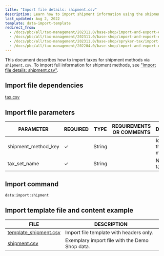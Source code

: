 ```yaml
---
title: "Import file details: shipment.csv"
description: Learn how to import shipment information using the shipment csv file within you Spryker based project for the tax management feature.
last_updated: Aug 2, 2022
template: data-import-template
redirect_from:
  - /docs/pbc/all/tax-management/202311.0/base-shop/import-and-export-data/import-file-details-shipment.csv.html
  - /docs/pbc/all/tax-management/202311.0/base-shop/import-and-export-data/import-file-details-shipment.csv.html
  - /docs/pbc/all/tax-management/202311.0/base-shop/spryker-tax/import-and-export-data/import-file-details-shipment.csv.html
  - /docs/pbc/all/tax-management/202204.0/base-shop/import-and-export-data/import-file-details-shipment.csv.html
---
```


This document describes how to import taxes for shipment methods via  `shipment.csv`. To import full information for shipment methods, see ["Import file details: shipment.csv"](/docs/pbc/all/carrier-management/{{site.version}}/base-shop/import-and-export-data/import-file-details-shipment.csv.html).

## Import file dependencies

[tax.csv](/docs/pbc/all/tax-management/{{site.version}}/base-shop/import-and-export-data/import-file-details-tax-sets.csv.html)


## Import file parameters

| PARAMETER | REQUIRED | TYPE | REQUIREMENTS OR COMMENTS | DESCRIPTION |
| --- | --- | --- | --- | --- |
| shipment_method_key| &check; | String | | Identifier of the shipment method. |
| tax_set_name |  &check; | String | | 	Name of the tax set. |

## Import command

```bash
data:import:shipment
```

## Import template file and content example

| FILE | DESCRIPTION |
| --- | --- |
| [template_shipment.csv](https://spryker.s3.eu-central-1.amazonaws.com/docs/pbc/all/tax-management/import-and-export-data/import-tax-sets-for-shipment-methods.md/Template_shipment.csv) | Import file template with headers only. |
| [shipment.csv](https://spryker.s3.eu-central-1.amazonaws.com/docs/pbc/all/tax-management/import-and-export-data/import-tax-sets-for-shipment-methods.md/shipment.csv) | Exemplary import file with the Demo Shop data. |
